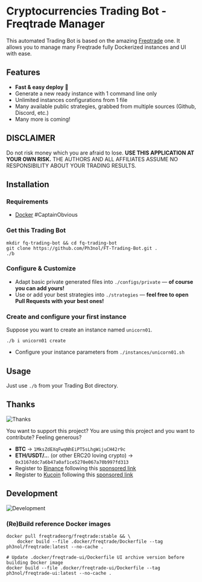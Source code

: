 # Cryptocurrencies Trading Bot - Freqtrade Manager

This automated Trading Bot is based on the amazing [Freqtrade](https://www.freqtrade.io/en/latest/) one.
It allows you to manage many Freqtrade fully Dockerized instances and UI with ease.

## Features

* **Fast & easy deploy** 🚀
* Generate a new ready instance with 1 command line only
* Unlimited instances configurations from 1 file
* Many available public strategies, grabbed from multiple sources (Github, Discord, etc.)
* Many more is coming!

## DISCLAIMER

Do not risk money which you are afraid to lose. **USE THIS APPLICATION AT YOUR OWN RISK.** THE AUTHORS AND ALL AFFILIATES ASSUME NO RESPONSIBILITY ABOUT YOUR TRADING RESULTS.

## Installation

### Requirements

* [Docker](https://www.docker.com/) #CaptainObvious

### Get this Trading Bot

```
mkdir fq-trading-bot && cd fq-trading-bot
git clone https://github.com/Ph3nol/FT-Trading-Bot.git .
./b
```

### Configure & Customize

* Adapt basic private generated files into `./configs/private` — **of course you can add yours!**
* Use or add your best strategies into `./strategies` —  **feel free to open Pull Requests with your best ones!**

### Create and configure your first instance

Suppose you want to create an instance named `unicorn01`.

```
./b i unicorn01 create
```

* Configure your instance parameters from `./instances/unicorn01.sh`

## Usage

Just use `./b` from your Trading Bot directory.

## Thanks

![Thanks](https://media.giphy.com/media/PoImMjCPa8QaiBWJd0/giphy.gif)

You want to support this project?
You are using this project and you want to contribute?
Feeling generous?

* **BTC** -> `1MksZdEXqFwqNhEiPT5sLhgWijuCH42r9c`
* **ETH/USDT/..**. (or other ERC20 loving crypto) -> `0x3167ddc7a6b47a0af1ce5270e067a70b997fd313`
* Register to [Binance](https://www.binance.com/fr/register?ref=69525434) following this [sponsored link](https://www.binance.com/fr/register?ref=69525434)
* Register to [Kucoin](https://www.kucoin.com/ucenter/signup?rcode=rJ4U44Y) following this [sponsored link](https://www.kucoin.com/ucenter/signup?rcode=rJ4U44Y)

## Development

![Development](https://media.giphy.com/media/fQZX2aoRC1Tqw/giphy.gif)

### (Re)Build reference Docker images

```
docker pull freqtradeorg/freqtrade:stable && \
    docker build --file .docker/freqtrade/Dockerfile --tag ph3nol/freqtrade:latest --no-cache .

# Update .docker/freqtrade-ui/Dockerfile UI archive version before building Docker image
docker build --file .docker/freqtrade-ui/Dockerfile --tag ph3nol/freqtrade-ui:latest --no-cache .
```
